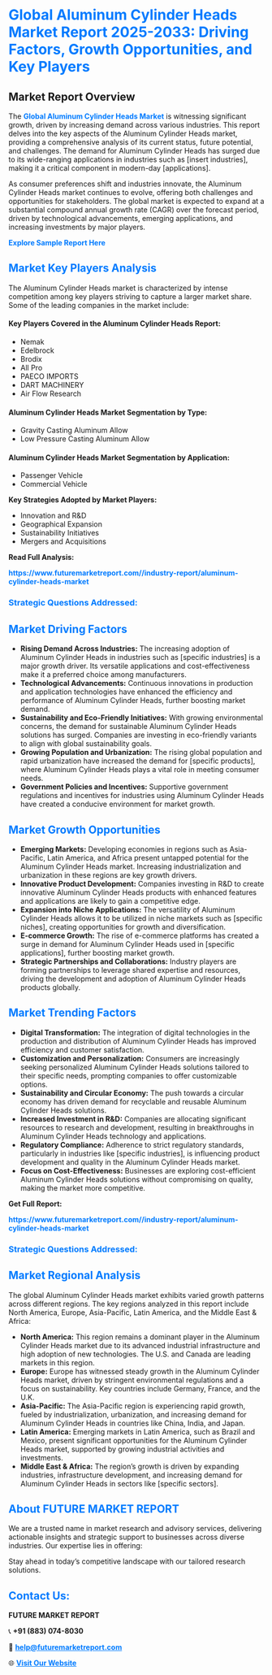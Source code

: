 <h1 style="color: #007BFF;">Global Aluminum Cylinder Heads Market Report 2025-2033: Driving Factors, Growth Opportunities, and Key Players</h1>

<section id="overview">
<h2>Market Report Overview</h2>
<p>The <a href="https://www.futuremarketreport.com//industry-report/aluminum-cylinder-heads-market" style="color: #007BFF; text-decoration: none;"><strong>Global Aluminum Cylinder Heads Market</strong></a> is witnessing significant growth, driven by increasing demand across various industries. This report delves into the key aspects of the Aluminum Cylinder Heads market, providing a comprehensive analysis of its current status, future potential, and challenges. The demand for Aluminum Cylinder Heads has surged due to its wide-ranging applications in industries such as [insert industries], making it a critical component in modern-day [applications].</p>
<p>As consumer preferences shift and industries innovate, the Aluminum Cylinder Heads market continues to evolve, offering both challenges and opportunities for stakeholders. The global market is expected to expand at a substantial compound annual growth rate (CAGR) over the forecast period, driven by technological advancements, emerging applications, and increasing investments by major players.</p>
</section>

<section id="overview">
<p><a href="https://www.futuremarketreport.com//request-sample/reportId=88087" style="color: #007BFF; text-decoration: none;"><strong>Explore Sample Report Here</strong></a></p>
</section>

<section id="key-players">
<h2 style="color: #007BFF;">Market Key Players Analysis</h2>
<p>The Aluminum Cylinder Heads market is characterized by intense competition among key players striving to capture a larger market share. Some of the leading companies in the market include:</p>
<h4>Key Players Covered in the Aluminum Cylinder Heads Report:</h4>
<ul><li>Nemak</li><li>Edelbrock</li><li>Brodix</li><li>All Pro</li><li>PAECO IMPORTS</li><li>DART MACHINERY</li><li>Air Flow Research</li></ul>
<h4>Aluminum Cylinder Heads Market Segmentation by Type:</h4>
<ul><li>Gravity Casting Aluminum Allow</li><li>Low Pressure Casting Aluminum Allow</li></ul>

<h4>Aluminum Cylinder Heads Market Segmentation by Application:</h4>
<ul><li>Passenger Vehicle</li><li>Commercial Vehicle</li></ul>
<p><strong>Key Strategies Adopted by Market Players:</strong></p>
<ul>
<li>Innovation and R&D</li>
<li>Geographical Expansion</li>
<li>Sustainability Initiatives</li>
<li>Mergers and Acquisitions</li>
</ul>
</section>

<section>
<p><strong>Read Full Analysis: </strong></p><a href="https://www.futuremarketreport.com//industry-report/aluminum-cylinder-heads-market" style="color: #007BFF; text-decoration: none;"><strong>https://www.futuremarketreport.com//industry-report/aluminum-cylinder-heads-market</strong></a>
<h3 style="color: #007BFF;">Strategic Questions Addressed:</h3>
</section>

<section id="driving-factors">
<h2 style="color: #007BFF;">Market Driving Factors</h2>
<ul>
<li><strong>Rising Demand Across Industries:</strong> The increasing adoption of Aluminum Cylinder Heads in industries such as [specific industries] is a major growth driver. Its versatile applications and cost-effectiveness make it a preferred choice among manufacturers.</li>
<li><strong>Technological Advancements:</strong> Continuous innovations in production and application technologies have enhanced the efficiency and performance of Aluminum Cylinder Heads, further boosting market demand.</li>
<li><strong>Sustainability and Eco-Friendly Initiatives:</strong> With growing environmental concerns, the demand for sustainable Aluminum Cylinder Heads solutions has surged. Companies are investing in eco-friendly variants to align with global sustainability goals.</li>
<li><strong>Growing Population and Urbanization:</strong> The rising global population and rapid urbanization have increased the demand for [specific products], where Aluminum Cylinder Heads plays a vital role in meeting consumer needs.</li>
<li><strong>Government Policies and Incentives:</strong> Supportive government regulations and incentives for industries using Aluminum Cylinder Heads have created a conducive environment for market growth.</li>
</ul>
</section>

<section id="growth-opportunities">
<h2 style="color: #007BFF;">Market Growth Opportunities</h2>
<ul>
<li><strong>Emerging Markets:</strong> Developing economies in regions such as Asia-Pacific, Latin America, and Africa present untapped potential for the Aluminum Cylinder Heads market. Increasing industrialization and urbanization in these regions are key growth drivers.</li>
<li><strong>Innovative Product Development:</strong> Companies investing in R&D to create innovative Aluminum Cylinder Heads products with enhanced features and applications are likely to gain a competitive edge.</li>
<li><strong>Expansion into Niche Applications:</strong> The versatility of Aluminum Cylinder Heads allows it to be utilized in niche markets such as [specific niches], creating opportunities for growth and diversification.</li>
<li><strong>E-commerce Growth:</strong> The rise of e-commerce platforms has created a surge in demand for Aluminum Cylinder Heads used in [specific applications], further boosting market growth.</li>
<li><strong>Strategic Partnerships and Collaborations:</strong> Industry players are forming partnerships to leverage shared expertise and resources, driving the development and adoption of Aluminum Cylinder Heads products globally.</li>
</ul>
</section>

<section id="trending-factors">
<h2 style="color: #007BFF;">Market Trending Factors</h2>
<ul>
<li><strong>Digital Transformation:</strong> The integration of digital technologies in the production and distribution of Aluminum Cylinder Heads has improved efficiency and customer satisfaction.</li>
<li><strong>Customization and Personalization:</strong> Consumers are increasingly seeking personalized Aluminum Cylinder Heads solutions tailored to their specific needs, prompting companies to offer customizable options.</li>
<li><strong>Sustainability and Circular Economy:</strong> The push towards a circular economy has driven demand for recyclable and reusable Aluminum Cylinder Heads solutions.</li>
<li><strong>Increased Investment in R&D:</strong> Companies are allocating significant resources to research and development, resulting in breakthroughs in Aluminum Cylinder Heads technology and applications.</li>
<li><strong>Regulatory Compliance:</strong> Adherence to strict regulatory standards, particularly in industries like [specific industries], is influencing product development and quality in the Aluminum Cylinder Heads market.</li>
<li><strong>Focus on Cost-Effectiveness:</strong> Businesses are exploring cost-efficient Aluminum Cylinder Heads solutions without compromising on quality, making the market more competitive.</li>
</ul>
</section>

<section>
<p><strong>Get Full Report: </strong></p><a href="https://www.futuremarketreport.com//industry-report/aluminum-cylinder-heads-market" style="color: #007BFF; text-decoration: none;"><strong>https://www.futuremarketreport.com//industry-report/aluminum-cylinder-heads-market</strong></a>
<h3 style="color: #007BFF;">Strategic Questions Addressed:</h3>
</section>


<section id="regional-analysis">
<h2 style="color: #007BFF;">Market Regional Analysis</h2>
<p>The global Aluminum Cylinder Heads market exhibits varied growth patterns across different regions. The key regions analyzed in this report include North America, Europe, Asia-Pacific, Latin America, and the Middle East & Africa:</p>
<ul>
<li><strong>North America:</strong> This region remains a dominant player in the Aluminum Cylinder Heads market due to its advanced industrial infrastructure and high adoption of new technologies. The U.S. and Canada are leading markets in this region.</li>
<li><strong>Europe:</strong> Europe has witnessed steady growth in the Aluminum Cylinder Heads market, driven by stringent environmental regulations and a focus on sustainability. Key countries include Germany, France, and the U.K.</li>
<li><strong>Asia-Pacific:</strong> The Asia-Pacific region is experiencing rapid growth, fueled by industrialization, urbanization, and increasing demand for Aluminum Cylinder Heads in countries like China, India, and Japan.</li>
<li><strong>Latin America:</strong> Emerging markets in Latin America, such as Brazil and Mexico, present significant opportunities for the Aluminum Cylinder Heads market, supported by growing industrial activities and investments.</li>
<li><strong>Middle East & Africa:</strong> The region’s growth is driven by expanding industries, infrastructure development, and increasing demand for Aluminum Cylinder Heads in sectors like [specific sectors].</li>
</ul>
</section>

<footer>
<h2 style="color: #007BFF;">About FUTURE MARKET REPORT</h2>
<p>We are a trusted name in market research and advisory services, delivering actionable insights and strategic support to businesses across diverse industries. Our expertise lies in offering:</p>

<p>Stay ahead in today’s competitive landscape with our tailored research solutions.</p>

<h2 style="color: #007BFF;">Contact Us:</h2>
<p><strong>FUTURE MARKET REPORT</strong></p>
<p>📞 <strong>+91 (883) 074-8030</strong></p>
<p>📧 <strong><a href="mailto:help@futuremarketreport.com" style="color: #007BFF;">help@futuremarketreport.com</a></strong></p>
<p>🌐 <strong><a href="https://www.futuremarketreport.com/" style="color: #007BFF;">Visit Our Website</a></strong></p>
</footer>